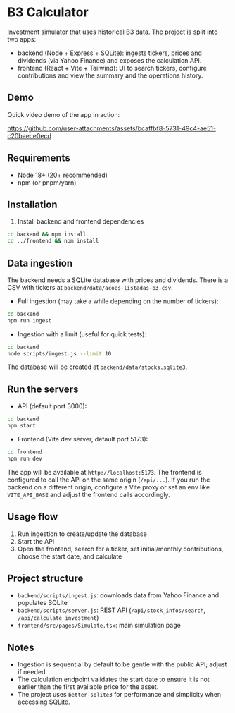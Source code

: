 B3 Calculator
==============

Investment simulator that uses historical B3 data. The project is split into two apps:

- backend (Node + Express + SQLite): ingests tickers, prices and dividends (via Yahoo Finance) and exposes the calculation API.
- frontend (React + Vite + Tailwind): UI to search tickers, configure contributions and view the summary and the operations history.

Demo
----

Quick video demo of the app in action:


https://github.com/user-attachments/assets/bcaffbf8-5731-49c4-ae51-c20baece0ecd


Requirements
------------

- Node 18+ (20+ recommended)
- npm (or pnpm/yarn)

Installation
------------

1) Install backend and frontend dependencies

```bash
cd backend && npm install
cd ../frontend && npm install
```

Data ingestion
--------------

The backend needs a SQLite database with prices and dividends. There is a CSV with tickers at `backend/data/acoes-listadas-b3.csv`.

- Full ingestion (may take a while depending on the number of tickers):

```bash
cd backend
npm run ingest
```

- Ingestion with a limit (useful for quick tests):

```bash
cd backend
node scripts/ingest.js --limit 10
```

The database will be created at `backend/data/stocks.sqlite3`.

Run the servers
---------------

- API (default port 3000):

```bash
cd backend
npm start
```

- Frontend (Vite dev server, default port 5173):

```bash
cd frontend
npm run dev
```

The app will be available at `http://localhost:5173`. The frontend is configured to call the API on the same origin (`/api/...`). If you run the backend on a different origin, configure a Vite proxy or set an env like `VITE_API_BASE` and adjust the frontend calls accordingly.

Usage flow
----------

1. Run ingestion to create/update the database
2. Start the API
3. Open the frontend, search for a ticker, set initial/monthly contributions, choose the start date, and calculate

Project structure
-----------------

- `backend/scripts/ingest.js`: downloads data from Yahoo Finance and populates SQLite
- `backend/scripts/server.js`: REST API (`/api/stock_infos/search`, `/api/calculate_investment`)
- `frontend/src/pages/Simulate.tsx`: main simulation page

Notes
-----

- Ingestion is sequential by default to be gentle with the public API; adjust if needed.
- The calculation endpoint validates the start date to ensure it is not earlier than the first available price for the asset.
- The project uses `better-sqlite3` for performance and simplicity when accessing SQLite.


